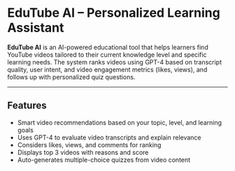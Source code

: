 
#  EduTube AI – Personalized Learning Assistant

**EduTube AI** is an AI-powered educational tool that helps learners find YouTube videos tailored to their current knowledge level and specific learning needs. The system ranks videos using GPT-4 based on transcript quality, user intent, and video engagement metrics (likes, views), and follows up with personalized quiz questions.

---

##  Features

- Smart video recommendations based on your topic, level, and learning goals
- Uses GPT-4 to evaluate video transcripts and explain relevance
- Considers likes, views, and comments for ranking
- Displays top 3 videos with reasons and score
- Auto-generates multiple-choice quizzes from video content

